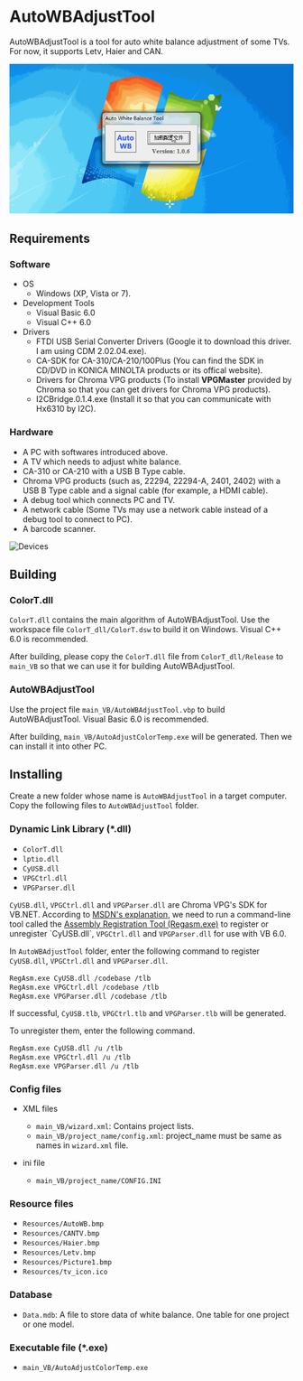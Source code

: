 # AutoWBAdjustTool

AutoWBAdjustTool is a tool for auto white balance adjustment of some TVs. For now, it supports Letv, Haier and CAN. 

![Example](https://github.com/heray1990/AutoWBAdjustTool/raw/master/Images/example.gif)

## Requirements

### Software

* OS
	* Windows (XP, Vista or 7).
* Development Tools
	* Visual Basic 6.0
	* Visual C++ 6.0
* Drivers
	* FTDI USB Serial Converter Drivers (Google it to download this driver. I am using CDM 2.02.04.exe).
	* CA-SDK for CA-310/CA-210/100Plus (You can find the SDK in CD/DVD in KONICA MINOLTA products or its offical website).
	* Drivers for Chroma VPG products (To install **VPGMaster** provided by Chroma so that you can get drivers for Chroma VPG products).
	* I2CBridge.0.1.4.exe (Install it so that you can communicate with Hx6310 by I2C).

### Hardware
* A PC with softwares introduced above. 
* A TV which needs to adjust white balance.
* CA-310 or CA-210 with a USB B Type cable.
* Chroma VPG products (such as, 22294, 22294-A, 2401, 2402) with a USB B Type cable and a signal cable (for example, a HDMI cable).
* A debug tool which connects PC and TV.
* A network cable (Some TVs may use a network cable instead of a debug tool to connect to PC).
* A barcode scanner.

![Devices](https://github.com/heray1990/AutoWBAdjustTool/raw/master/Images/Devices.png)

## Building

### ColorT.dll

`ColorT.dll` contains the main algorithm of AutoWBAdjustTool. Use the workspace file `ColorT_dll/ColorT.dsw` to build it on Windows. Visual C++ 6.0 is recommended.

After building, please copy the `ColorT.dll` file from `ColorT_dll/Release` to `main_VB` so that we can use it for building AutoWBAdjustTool.

### AutoWBAdjustTool

Use the project file `main_VB/AutoWBAdjustTool.vbp` to build AutoWBAdjustTool. Visual Basic 6.0 is recommended.

After building, `main_VB/AutoAdjustColorTemp.exe` will be generated. Then we can install it into other PC.

## Installing

Create a new folder whose name is `AutoWBAdjustTool` in a target computer. Copy the following files to `AutoWBAdjustTool` folder.

### Dynamic Link Library (\*.dll)

* `ColorT.dll`
* `lptio.dll`
* `CyUSB.dll`
* `VPGCtrl.dll`
* `VPGParser.dll`

`CyUSB.dll`, `VPGCtrl.dll` and `VPGParser.dll` are Chroma VPG's SDK for VB.NET. According to [MSDN's explanation](https://msdn.microsoft.com/en-us/library/h627s4zy(v=vs.80).aspx), we need to run a command-line tool called the [Assembly Registration Tool (Regasm.exe)](https://msdn.microsoft.com/en-us/library/tzat5yw6(v=vs.80).aspx) to register or unregister `CyUSB.dll`, `VPGCtrl.dll` and `VPGParser.dll` for use with VB 6.0.

In `AutoWBAdjustTool` folder, enter the following command to register `CyUSB.dll`, `VPGCtrl.dll` and `VPGParser.dll`.

    RegAsm.exe CyUSB.dll /codebase /tlb
    RegAsm.exe VPGCtrl.dll /codebase /tlb
    RegAsm.exe VPGParser.dll /codebase /tlb

If successful, `CyUSB.tlb`, `VPGCtrl.tlb` and `VPGParser.tlb` will be generated.

To unregister them, enter the following command.

    RegAsm.exe CyUSB.dll /u /tlb
    RegAsm.exe VPGCtrl.dll /u /tlb
    RegAsm.exe VPGParser.dll /u /tlb

### Config files

* XML files
	* `main_VB/wizard.xml`: Contains project lists. 
	* `main_VB/project_name/config.xml`: project_name must be same as names in `wizard.xml` file. 
	
* ini file 
	* `main_VB/project_name/CONFIG.INI`

### Resource files

* `Resources/AutoWB.bmp`
* `Resources/CANTV.bmp`
* `Resources/Haier.bmp`
* `Resources/Letv.bmp`
* `Resources/Picture1.bmp`
* `Resources/tv_icon.ico`

### Database

* `Data.mdb`: A file to store data of white balance. One table for one project or one model.

### Executable file (*.exe)

* `main_VB/AutoAdjustColorTemp.exe`